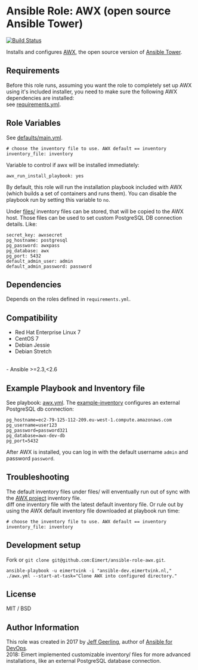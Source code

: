 # Ansible Role: AWX (open source Ansible Tower)

[![Build Status](https://travis-ci.org/Eimert/ansible-role-awx.svg?branch=master)](https://travis-ci.org/Eimert/ansible-role-awx)

Installs and configures [AWX](https://github.com/ansible/awx), the open source version of [Ansible Tower](https://www.ansible.com/tower).

## Requirements

Before this role runs, assuming you want the role to completely set up AWX using it's included installer, you need to make sure the following AWX dependencies are installed:<br>
see [requirements.yml](requirements.yml).

## Role Variables

See [defaults/main.yml](defaults/main.yml).
```
# choose the inventory file to use. AWX default == inventory
inventory_file: inventory
```
Variable to control if awx will be installed immediately:
```
awx_run_install_playbook: yes
```
By default, this role will run the installation playbook included with AWX (which builds a set of containers and runs them). You can disable the playbook run by setting this variable to `no`.

Under [files/](files/) inventory files can be stored, that will be copied to the AWX host. Those files can be used to set custom PostgreSQL DB connection details. Like:
```
secret_key: awxsecret
pg_hostname: postgresql
pg_password: awxpass
pg_database: awx
pg_port: 5432
default_admin_user: admin
default_admin_password: password
```

## Dependencies

Depends on the roles defined in `requirements.yml`.

## Compatibility

- Red Hat Enterprise Linux 7
- CentOS 7
- Debian Jessie
- Debian Stretch
<br>
- Ansible >=2.3,<2.6

## Example Playbook and Inventory file

See playbook: [awx.yml](awx.yml). The [example-inventory](files/example-inventory) configures an external PostgreSQL db connection:
```
pg_hostname=ec2-79-125-112-209.eu-west-1.compute.amazonaws.com
pg_username=user123
pg_password=password321
pg_database=awx-dev-db
pg_port=5432
```

After AWX is installed, you can log in with the default username `admin` and password `password`.

## Troubleshooting

The default inventory files under files/ will enventually run out of sync with the [AWX project](https://github.com/ansible/awx/blob/devel/installer/inventory) inventory file. <br>
diff one inventory file with the latest default inventory file. Or rule out by using the AWX default inventory file downloaded at playbook run time:
```
# choose the inventory file to use. AWX default == inventory
inventory_file: inventory
```

## Development setup

Fork or `git clone git@github.com:Eimert/ansible-role-awx.git`.

    ansible-playbook -u eimertvink -i "ansible-dev.eimertvink.nl," ./awx.yml --start-at-task="Clone AWX into configured directory."


## License

MIT / BSD

## Author Information

This role was created in 2017 by [Jeff Geerling](https://www.jeffgeerling.com/), author of [Ansible for DevOps](https://www.ansiblefordevops.com/). <br>
2018: Eimert implemented customizable inventory/ files for more advanced installations, like an external PostgreSQL database connection.

